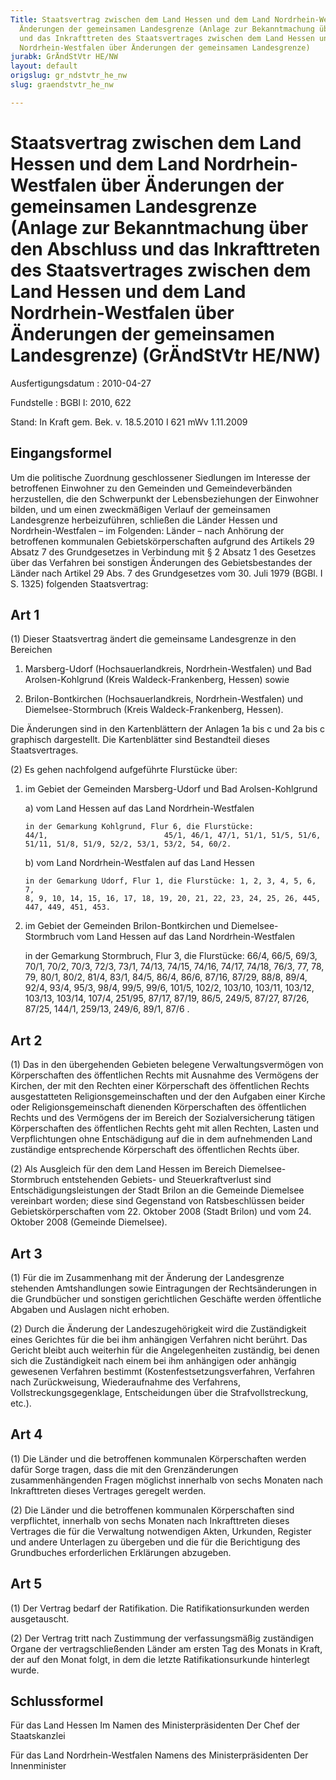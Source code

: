```yaml
---
Title: Staatsvertrag zwischen dem Land Hessen und dem Land Nordrhein-Westfalen über
  Änderungen der gemeinsamen Landesgrenze (Anlage zur Bekanntmachung über den Abschluss
  und das Inkrafttreten des Staatsvertrages zwischen dem Land Hessen und dem Land
  Nordrhein-Westfalen über Änderungen der gemeinsamen Landesgrenze)
jurabk: GrÄndStVtr HE/NW
layout: default
origslug: gr_ndstvtr_he_nw
slug: graendstvtr_he_nw

---
```


# Staatsvertrag zwischen dem Land Hessen und dem Land Nordrhein-Westfalen über Änderungen der gemeinsamen Landesgrenze (Anlage zur Bekanntmachung über den Abschluss und das Inkrafttreten des Staatsvertrages zwischen dem Land Hessen und dem Land Nordrhein-Westfalen über Änderungen der gemeinsamen Landesgrenze) (GrÄndStVtr HE/NW)

Ausfertigungsdatum
:   2010-04-27

Fundstelle
:   BGBl I: 2010, 622

Stand: In Kraft gem. Bek. v. 18.5.2010 I 621 mWv 1.11.2009

## Eingangsformel

Um die politische Zuordnung geschlossener Siedlungen im Interesse der
betroffenen Einwohner zu den Gemeinden und Gemeindeverbänden
herzustellen, die den Schwerpunkt der Lebensbeziehungen der Einwohner
bilden, und um einen zweckmäßigen Verlauf der gemeinsamen Landesgrenze
herbeizuführen, schließen die Länder Hessen und Nordrhein-Westfalen –
im Folgenden: Länder – nach Anhörung der betroffenen kommunalen
Gebietskörperschaften aufgrund des Artikels 29 Absatz 7 des
Grundgesetzes in Verbindung mit § 2 Absatz 1 des Gesetzes über das
Verfahren bei sonstigen Änderungen des Gebietsbestandes der Länder
nach Artikel 29 Abs. 7 des Grundgesetzes vom 30. Juli 1979 (BGBl. I S.
1325) folgenden Staatsvertrag:

## Art 1

(1) Dieser Staatsvertrag ändert die gemeinsame Landesgrenze in den
Bereichen

1.  Marsberg-Udorf (Hochsauerlandkreis, Nordrhein-Westfalen) und Bad
    Arolsen-Kohlgrund (Kreis Waldeck-Frankenberg, Hessen) sowie


2.  Brilon-Bontkirchen (Hochsauerlandkreis, Nordrhein-Westfalen) und
    Diemelsee-Stormbruch (Kreis Waldeck-Frankenberg, Hessen).



Die Änderungen sind in den Kartenblättern der Anlagen 1a bis c und 2a
bis c graphisch dargestellt. Die Kartenblätter sind Bestandteil dieses
Staatsvertrages.

(2) Es gehen nachfolgend aufgeführte Flurstücke über:

1.  im Gebiet der Gemeinden Marsberg-Udorf und Bad Arolsen-Kohlgrund

    a)  vom Land Hessen auf das Land Nordrhein-Westfalen

        in der Gemarkung Kohlgrund, Flur 6, die Flurstücke:
        44/1,                          45/1, 46/1, 47/1, 51/1, 51/5, 51/6,
        51/11, 51/8, 51/9, 52/2, 53/1, 53/2, 54, 60/2.


    b)  vom Land Nordrhein-Westfalen auf das Land Hessen

        in der Gemarkung Udorf, Flur 1, die Flurstücke: 1, 2, 3, 4, 5, 6, 7,
        8, 9, 10, 14, 15, 16, 17, 18, 19, 20, 21, 22, 23, 24, 25, 26, 445,
        447, 449, 451, 453.





2.  im Gebiet der Gemeinden Brilon-Bontkirchen und Diemelsee-Stormbruch
    vom Land Hessen auf das Land Nordrhein-Westfalen

    in der Gemarkung Stormbruch, Flur 3, die Flurstücke: 66/4, 66/5, 69/3,
    70/1, 70/2, 70/3, 72/3,
    73/1,                    74/13, 74/15,
    74/16,                    74/17, 74/18, 76/3, 77, 78, 79, 80/1, 80/2,
    81/4,
    83/1,                    84/5, 86/4, 86/6,
    87/16,                    87/29, 88/8, 89/4, 92/4,
    93/4,                    95/3, 98/4,
    99/5,                    99/6, 101/5, 102/2, 103/10, 103/11, 103/12,
    103/13, 103/14, 107/4, 251/95, 87/17, 87/19, 86/5, 249/5, 87/27,
    87/26, 87/25, 144/1, 259/13, 249/6, 89/1,
    87/6                   .

## Art 2

(1) Das in den übergehenden Gebieten belegene Verwaltungsvermögen von
Körperschaften des öffentlichen Rechts mit Ausnahme des Vermögens der
Kirchen, der mit den Rechten einer Körperschaft des öffentlichen
Rechts ausgestatteten Religionsgemeinschaften und der den Aufgaben
einer Kirche oder Religionsgemeinschaft dienenden Körperschaften des
öffentlichen Rechts und des Vermögens der im Bereich der
Sozialversicherung tätigen Körperschaften des öffentlichen Rechts geht
mit allen Rechten, Lasten und Verpflichtungen ohne Entschädigung auf
die in dem aufnehmenden Land zuständige entsprechende Körperschaft des
öffentlichen Rechts über.

(2) Als Ausgleich für den dem Land Hessen im Bereich Diemelsee-
Stormbruch entstehenden Gebiets- und Steuerkraftverlust sind
Entschädigungsleistungen der Stadt Brilon an die Gemeinde Diemelsee
vereinbart worden; diese sind Gegenstand von Ratsbeschlüssen beider
Gebietskörperschaften vom 22. Oktober 2008 (Stadt Brilon) und vom 24.
Oktober 2008 (Gemeinde Diemelsee).

## Art 3

(1) Für die im Zusammenhang mit der Änderung der Landesgrenze
stehenden Amtshandlungen sowie Eintragungen der Rechtsänderungen in
die Grundbücher und sonstigen gerichtlichen Geschäfte werden
öffentliche Abgaben und Auslagen nicht erhoben.

(2) Durch die Änderung der Landeszugehörigkeit wird die Zuständigkeit
eines Gerichtes für die bei ihm anhängigen Verfahren nicht berührt.
Das Gericht bleibt auch weiterhin für die Angelegenheiten zuständig,
bei denen sich die Zuständigkeit nach einem bei ihm anhängigen oder
anhängig gewesenen Verfahren bestimmt (Kostenfestsetzungsverfahren,
Verfahren nach Zurückweisung, Wiederaufnahme des Verfahrens,
Vollstreckungsgegenklage, Entscheidungen über die Strafvollstreckung,
etc.).

## Art 4

(1) Die Länder und die betroffenen kommunalen Körperschaften werden
dafür Sorge tragen, dass die mit den Grenzänderungen zusammenhängenden
Fragen möglichst innerhalb von sechs Monaten nach Inkrafttreten dieses
Vertrages geregelt werden.

(2) Die Länder und die betroffenen kommunalen Körperschaften sind
verpflichtet, innerhalb von sechs Monaten nach Inkrafttreten dieses
Vertrages die für die Verwaltung notwendigen Akten, Urkunden, Register
und andere Unterlagen zu übergeben und die für die Berichtigung des
Grundbuches erforderlichen Erklärungen abzugeben.

## Art 5

(1) Der Vertrag bedarf der Ratifikation. Die Ratifikationsurkunden
werden ausgetauscht.

(2) Der Vertrag tritt nach Zustimmung der verfassungsmäßig zuständigen
Organe der vertragschließenden Länder am ersten Tag des Monats in
Kraft, der auf den Monat folgt, in dem die letzte Ratifikationsurkunde
hinterlegt wurde.

## Schlussformel

Für das Land Hessen
Im Namen des Ministerpräsidenten
Der Chef der Staatskanzlei

Für das Land Nordrhein-Westfalen
Namens des Ministerpräsidenten
Der Innenminister

